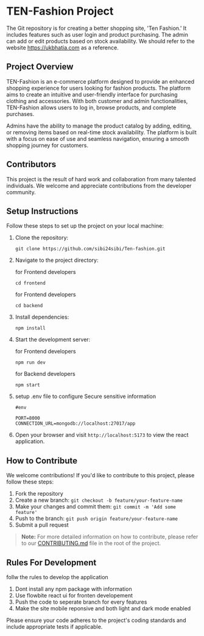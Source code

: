 # TEN-Fashion Project

The Git repository is for creating a better shopping site, 'Ten Fashion.' It includes features such as user login and product purchasing. The admin can add or edit products based on stock availability. We should refer to the website https://ukbhatia.com as a reference.

## Project Overview

TEN-Fashion is an e-commerce platform designed to provide an enhanced shopping experience for users looking for fashion products. The platform aims to create an intuitive and user-friendly interface for purchasing clothing and accessories. With both customer and admin functionalities, TEN-Fashion allows users to log in, browse products, and complete purchases.

Admins have the ability to manage the product catalog by adding, editing, or removing items based on real-time stock availability. The platform is built with a focus on ease of use and seamless navigation, ensuring a smooth shopping journey for customers.

## Contributors

This project is the result of hard work and collaboration from many talented individuals. We welcome and appreciate contributions from the developer community.

## Setup Instructions

Follow these steps to set up the project on your local machine:

1. Clone the repository:

   ```
   git clone https://github.com/sibi24sibi/Ten-fashion.git
   ```

2. Navigate to the project directory:

   for Frontend developers

   ```
   cd frontend
   ```

   for Frontend developers

   ```
   cd backend
   ```

3. Install dependencies:

   ```
   npm install
   ```

4. Start the development server:

   for Frontend developers

   ```
   npm run dev
   ```

   for Backend developers

   ```
   npm start
   ```

5. setup .env file to configure Secure sensitive information

   ```
   #env

   PORT=8000
   CONNECTION_URL=mongodb://localhost:27017/app
   ```

6. Open your browser and visit `http://localhost:5173` to view the react application.

## How to Contribute

We welcome contributions! If you'd like to contribute to this project, please follow these steps:

1. Fork the repository
2. Create a new branch: `git checkout -b feature/your-feature-name`
3. Make your changes and commit them: `git commit -m 'Add some feature'`
4. Push to the branch: `git push origin feature/your-feature-name`
5. Submit a pull request

> **Note:** For more detailed information on how to contribute, please refer to our [CONTRIBUTING.md](CONTRIBUTING.md) file in the root of the project.

## Rules For Development

follw the rules to develop the application

1. Dont install any npm package with information
2. Use flowbite react ui for fronten developement
3. Push the code to seperate branch for every features
4. Make the site mobile reponsive and both light and dark mode enabled

Please ensure your code adheres to the project's coding standards and include appropriate tests if applicable.
